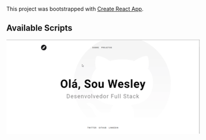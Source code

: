 This project was bootstrapped with [Create React App](https://github.com/facebook/create-react-app).

## Available Scripts

<p align="center">
  <img src="01.gif"/>
</p>
